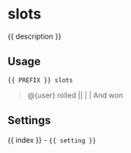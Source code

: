 # slots

<script setup>
import { PREFIX } from "../../helpers/constants.js"
import { settings as s } from "../../settings/slots.js"
const { description, ...settings } = s
import Emote from "./components/Emote.vue"
const Kappa = "https://static-cdn.jtvnw.net/emoticons/v2/25/default/dark/1.0"
const PogChamp = "https://static-cdn.jtvnw.net/emoticons/v2/305954156/default/dark/1.0"
</script>

{{ description }}

## Usage

`{{ PREFIX }} slots`

> <span style="display: flex;">@{user} rolled | <Emote :url=Kappa /> | <Emote :url=Kappa /> | <Emote :url=Kappa /> | And won <Emote :url=PogChamp /></span>

## Settings
<div v-for="(setting, index) in settings">
{{ index }} - <code>{{ setting }}</code>
</div>
